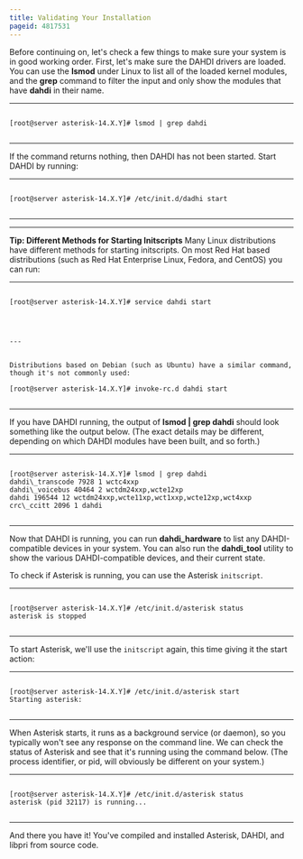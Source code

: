 ```yaml
---
title: Validating Your Installation
pageid: 4817531
---
```


Before continuing on, let's check a few things to make sure your system is in good working order. First, let's make sure the DAHDI drivers are loaded. You can use the **lsmod** under Linux to list all of the loaded kernel modules, and the **grep** command to filter the input and only show the modules that have **dahdi** in their name.




---

  
  


```

[root@server asterisk-14.X.Y]# lsmod | grep dahdi


```



---


If the command returns nothing, then DAHDI has not been started. Start DAHDI by running:




---

  
  


```

[root@server asterisk-14.X.Y]# /etc/init.d/dadhi start


```



---




---

**Tip: Different Methods for Starting Initscripts** Many Linux distributions have different methods for starting initscripts. On most Red Hat based distributions (such as Red Hat Enterprise Linux, Fedora, and CentOS) you can run:




---

  
  


```

[root@server asterisk-14.X.Y]# service dahdi start
  



---


Distributions based on Debian (such as Ubuntu) have a similar command, though it's not commonly used:

[root@server asterisk-14.X.Y]# invoke-rc.d dahdi start


```



---


If you have DAHDI running, the output of **lsmod | grep dahdi** should look something like the output below. (The exact details may be different, depending on which DAHDI modules have been built, and so forth.)




---

  
  


```

[root@server asterisk-14.X.Y]# lsmod | grep dahdi
dahdi\_transcode 7928 1 wctc4xxp
dahdi\_voicebus 40464 2 wctdm24xxp,wcte12xp
dahdi 196544 12 wctdm24xxp,wcte11xp,wct1xxp,wcte12xp,wct4xxp
crc\_ccitt 2096 1 dahdi


```



---


Now that DAHDI is running, you can run **dahdi\_hardware** to list any DAHDI-compatible devices in your system. You can also run the **dahdi\_tool** utility to show the various DAHDI-compatible devices, and their current state.

To check if Asterisk is running, you can use the Asterisk `initscript`.




---

  
  


```

[root@server asterisk-14.X.Y]# /etc/init.d/asterisk status
asterisk is stopped


```



---


To start Asterisk, we'll use the `initscript` again, this time giving it the start action:




---

  
  


```

[root@server asterisk-14.X.Y]# /etc/init.d/asterisk start
Starting asterisk:


```



---


When Asterisk starts, it runs as a background service (or daemon), so you typically won't see any response on the command line. We can check the status of Asterisk and see that it's running using the command below. (The process identifier, or pid, will obviously be different on your system.)




---

  
  


```

[root@server asterisk-14.X.Y]# /etc/init.d/asterisk status
asterisk (pid 32117) is running...


```



---


And there you have it! You've compiled and installed Asterisk, DAHDI, and libpri from source code.

